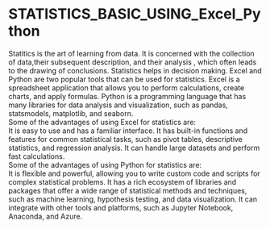 # STATISTICS_BASIC_USING_Excel_Python
Statitics is the art of learning from data. It is concerned with the collection of data,their subsequent description, and their analysis , which often leads to the drawing of conclusions. Statistics helps in decision making.
Excel and Python are two popular tools that can be used for statistics. Excel is a spreadsheet application that allows you to perform calculations, create charts, and apply formulas. Python is a programming language that has many libraries for data analysis and visualization, such as pandas, statsmodels, matplotlib, and seaborn.<BR>
Some of the advantages of using Excel for statistics are:<BR>
It is easy to use and has a familiar interface.
It has built-in functions and features for common statistical tasks, such as pivot tables, descriptive statistics, and regression analysis.
It can handle large datasets and perform fast calculations.<BR>
Some of the advantages of using Python for statistics are:<BR>
It is flexible and powerful, allowing you to write custom code and scripts for complex statistical problems.
It has a rich ecosystem of libraries and packages that offer a wide range of statistical methods and techniques, such as machine learning, hypothesis testing, and data visualization.
It can integrate with other tools and platforms, such as Jupyter Notebook, Anaconda, and Azure.
